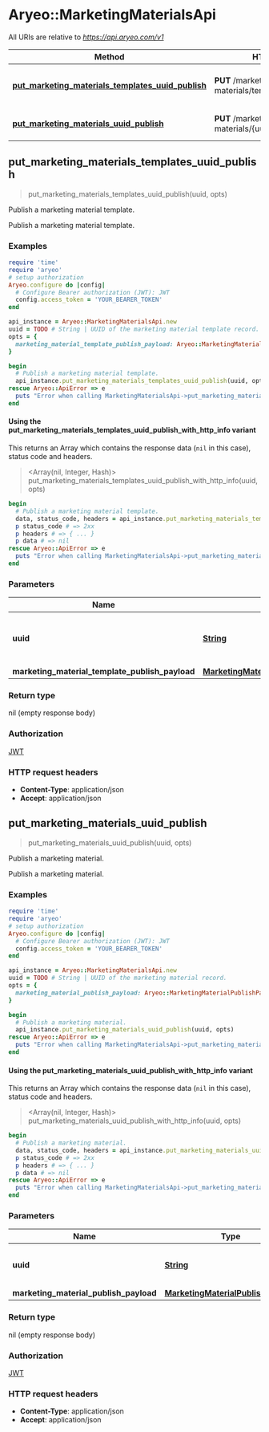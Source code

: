 # Aryeo::MarketingMaterialsApi

All URIs are relative to *https://api.aryeo.com/v1*

| Method | HTTP request | Description |
| ------ | ------------ | ----------- |
| [**put_marketing_materials_templates_uuid_publish**](MarketingMaterialsApi.md#put_marketing_materials_templates_uuid_publish) | **PUT** /marketing-materials/templates/{uuid}/publish | Publish a marketing material template. |
| [**put_marketing_materials_uuid_publish**](MarketingMaterialsApi.md#put_marketing_materials_uuid_publish) | **PUT** /marketing-materials/{uuid}/publish | Publish a marketing material. |


## put_marketing_materials_templates_uuid_publish

> put_marketing_materials_templates_uuid_publish(uuid, opts)

Publish a marketing material template.

Publish a marketing material template.

### Examples

```ruby
require 'time'
require 'aryeo'
# setup authorization
Aryeo.configure do |config|
  # Configure Bearer authorization (JWT): JWT
  config.access_token = 'YOUR_BEARER_TOKEN'
end

api_instance = Aryeo::MarketingMaterialsApi.new
uuid = TODO # String | UUID of the marketing material template record.
opts = {
  marketing_material_template_publish_payload: Aryeo::MarketingMaterialTemplatePublishPayload.new # MarketingMaterialTemplatePublishPayload | 
}

begin
  # Publish a marketing material template.
  api_instance.put_marketing_materials_templates_uuid_publish(uuid, opts)
rescue Aryeo::ApiError => e
  puts "Error when calling MarketingMaterialsApi->put_marketing_materials_templates_uuid_publish: #{e}"
end
```

#### Using the put_marketing_materials_templates_uuid_publish_with_http_info variant

This returns an Array which contains the response data (`nil` in this case), status code and headers.

> <Array(nil, Integer, Hash)> put_marketing_materials_templates_uuid_publish_with_http_info(uuid, opts)

```ruby
begin
  # Publish a marketing material template.
  data, status_code, headers = api_instance.put_marketing_materials_templates_uuid_publish_with_http_info(uuid, opts)
  p status_code # => 2xx
  p headers # => { ... }
  p data # => nil
rescue Aryeo::ApiError => e
  puts "Error when calling MarketingMaterialsApi->put_marketing_materials_templates_uuid_publish_with_http_info: #{e}"
end
```

### Parameters

| Name | Type | Description | Notes |
| ---- | ---- | ----------- | ----- |
| **uuid** | [**String**](.md) | UUID of the marketing material template record. |  |
| **marketing_material_template_publish_payload** | [**MarketingMaterialTemplatePublishPayload**](MarketingMaterialTemplatePublishPayload.md) |  | [optional] |

### Return type

nil (empty response body)

### Authorization

[JWT](../README.md#JWT)

### HTTP request headers

- **Content-Type**: application/json
- **Accept**: application/json


## put_marketing_materials_uuid_publish

> put_marketing_materials_uuid_publish(uuid, opts)

Publish a marketing material.

Publish a marketing material.

### Examples

```ruby
require 'time'
require 'aryeo'
# setup authorization
Aryeo.configure do |config|
  # Configure Bearer authorization (JWT): JWT
  config.access_token = 'YOUR_BEARER_TOKEN'
end

api_instance = Aryeo::MarketingMaterialsApi.new
uuid = TODO # String | UUID of the marketing material record.
opts = {
  marketing_material_publish_payload: Aryeo::MarketingMaterialPublishPayload.new # MarketingMaterialPublishPayload | 
}

begin
  # Publish a marketing material.
  api_instance.put_marketing_materials_uuid_publish(uuid, opts)
rescue Aryeo::ApiError => e
  puts "Error when calling MarketingMaterialsApi->put_marketing_materials_uuid_publish: #{e}"
end
```

#### Using the put_marketing_materials_uuid_publish_with_http_info variant

This returns an Array which contains the response data (`nil` in this case), status code and headers.

> <Array(nil, Integer, Hash)> put_marketing_materials_uuid_publish_with_http_info(uuid, opts)

```ruby
begin
  # Publish a marketing material.
  data, status_code, headers = api_instance.put_marketing_materials_uuid_publish_with_http_info(uuid, opts)
  p status_code # => 2xx
  p headers # => { ... }
  p data # => nil
rescue Aryeo::ApiError => e
  puts "Error when calling MarketingMaterialsApi->put_marketing_materials_uuid_publish_with_http_info: #{e}"
end
```

### Parameters

| Name | Type | Description | Notes |
| ---- | ---- | ----------- | ----- |
| **uuid** | [**String**](.md) | UUID of the marketing material record. |  |
| **marketing_material_publish_payload** | [**MarketingMaterialPublishPayload**](MarketingMaterialPublishPayload.md) |  | [optional] |

### Return type

nil (empty response body)

### Authorization

[JWT](../README.md#JWT)

### HTTP request headers

- **Content-Type**: application/json
- **Accept**: application/json

